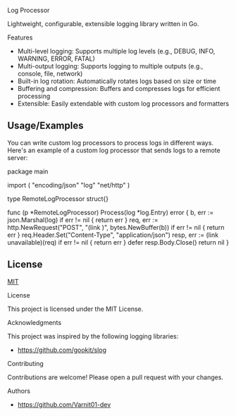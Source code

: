 
Log Processor

Lightweight, configurable, extensible logging library written in Go.

Features

- Multi-level logging: Supports multiple log levels (e.g., DEBUG, INFO, WARNING, ERROR, FATAL)
- Multi-output logging: Supports logging to multiple outputs (e.g., console, file, network)
- Built-in log rotation: Automatically rotates logs based on size or time
- Buffering and compression: Buffers and compresses logs for efficient processing
- Extensible: Easily extendable with custom log processors and formatters






 

## Usage/Examples

You can write custom log processors to process logs in different ways. Here's an example of a custom log processor that sends logs to a remote server:

package main

import (
  "encoding/json"
  "log"
  "net/http"
)

type RemoteLogProcessor struct{}

func (p *RemoteLogProcessor) Process(log *log.Entry) error {
  b, err := json.Marshal(log)
  if err != nil {
    return err
  }
  req, err := http.NewRequest("POST", "(link )", bytes.NewBuffer(b))
  if err != nil {
    return err
  }
  req.Header.Set("Content-Type", "application/json")
  resp, err := (link unavailable)(req)
  if err != nil {
    return err
  }
  defer resp.Body.Close()
  return nil
}


## License

[MIT](https://choosealicense.com/licenses/mit/)

License

This project is licensed under the MIT License.

Acknowledgments

This project was inspired by the following logging libraries:

- https://github.com/gookit/slog


Contributing

Contributions are welcome! Please open a pull request with your changes.

Authors

- https://github.com/Varnit01-dev